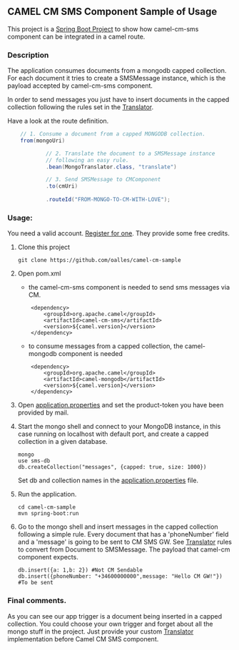 ## CAMEL CM SMS Component Sample of Usage

This project is a [Spring Boot Project](http://projects.spring.io/spring-boot/) to show how camel-cm-sms component can be integrated in a camel route.

### Description
The application consumes documents from a mongodb capped collection. For each document it tries to create a SMSMessage instance, which is the payload accepted by camel-cm-sms component. 

In order to send messages you just have to insert documents in the capped collection following the rules set in the [Translator](https://github.com/oalles/camel-cm-sample/blob/master/src/main/java/es/omarall/camel/cm/MongoTranslator.java). 

Have a look at the route definition.

```java
	// 1. Consume a document from a capped MONGODB collection.
	from(mongoUri)

			// 2. Translate the document to a SMSMessage instance
			// following an easy rule.
			.bean(MongoTranslator.class, "translate")

			// 3. Send SMSMessage to CMComponent
			.to(cmUri)
			
			.routeId("FROM-MONGO-TO-CM-WITH-LOVE");
```

### Usage:

You need a valid account. [Register for one](https://www.cmtelecom.com/support). They provide some free credits.

1. Clone this project
	
	```
	git clone https://github.com/oalles/camel-cm-sample
	```
	
2. Open pom.xml
	* the camel-cm-sms component is needed to send sms messages via CM.  
	```
		<dependency>
			<groupId>org.apache.camel</groupId>
			<artifactId>camel-cm-sms</artifactId>
			<version>${camel.version}</version>
		</dependency>
	```
	* to consume messages from a capped collection, the camel-mongodb component is needed
	
	```
		<dependency>
			<groupId>org.apache.camel</groupId>
			<artifactId>camel-mongodb</artifactId>
			<version>${camel.version}</version>
		</dependency>
	```
	
4. Open [application.properties](https://github.com/oalles/camel-cm-sample/blob/master/src/main/resources/application.properties) and set the product-token you have been provided by mail. 
5. Start the mongo shell and connect to your MongoDB instance, in this case running on localhost with default port, and create a capped collection in a given database. 
	
	```
	mongo
	use sms-db
	db.createCollection("messages", {capped: true, size: 1000})
	```
	 
	Set db and collection names in the [application.properties](https://github.com/oalles/camel-cm-sample/blob/master/src/main/resources/application.properties) file. 

6. Run the application.
	
	```	
	cd camel-cm-sample
	mvn spring-boot:run
	```
	
7. Go to the mongo shell and insert messages in the capped collection following a simple rule. Every document that has a 'phoneNumber' field and a 'message' is going to be sent to CM SMS GW. See [Translator](https://github.com/oalles/camel-cm-sample/blob/master/src/main/java/es/omarall/camel/cm/MongoTranslator.java) rules to convert from Document to SMSMessage. The payload that camel-cm component expects. 
	
	```
	db.insert({a: 1,b: 2}) #Not CM Sendable
	db.insert({phoneNumber: "+34600000000",message: "Hello CM GW!"}) #To be sent
	```

### Final comments.
As you can see our app trigger is a document being inserted in a capped collection. 
You could choose your own trigger and forget about all the mongo stuff in the project. 
Just provide your custom [Translator](https://github.com/oalles/camel-cm/blob/master/src/main/java/org/apache/camel/component/cm/client/Translator.java) implementation before Camel CM SMS component.
 






